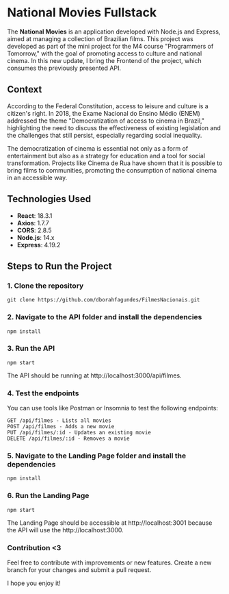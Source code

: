 # National Movies Fullstack

The **National Movies** is an application developed with Node.js and Express, aimed at managing a collection of Brazilian films. This project was developed as part of the mini project for the M4 course "Programmers of Tomorrow," with the goal of promoting access to culture and national cinema. In this new update, I bring the Frontend of the project, which consumes the previously presented API.

## Context

According to the Federal Constitution, access to leisure and culture is a citizen's right. In 2018, the Exame Nacional do Ensino Médio (ENEM) addressed the theme "Democratization of access to cinema in Brazil," highlighting the need to discuss the effectiveness of existing legislation and the challenges that still persist, especially regarding social inequality.

The democratization of cinema is essential not only as a form of entertainment but also as a strategy for education and a tool for social transformation. Projects like Cinema de Rua have shown that it is possible to bring films to communities, promoting the consumption of national cinema in an accessible way.

## Technologies Used

- **React**: 18.3.1
- **Axios**: 1.7.7
- **CORS**: 2.8.5
- **Node.js**: 14.x
- **Express**: 4.19.2

## Steps to Run the Project

### 1. Clone the repository
```
git clone https://github.com/dborahfagundes/FilmesNacionais.git
```

### 2. Navigate to the API folder and install the dependencies

```
npm install
```
### 3. Run the API
```
npm start
```
The API should be running at http://localhost:3000/api/filmes.

### 4. Test the endpoints
You can use tools like Postman or Insomnia to test the following endpoints:

```
GET /api/filmes - Lists all movies
POST /api/filmes - Adds a new movie
PUT /api/filmes/:id - Updates an existing movie
DELETE /api/filmes/:id - Removes a movie
```
### 5. Navigate to the Landing Page folder and install the dependencies
```
npm install
```
### 6. Run the Landing Page
```
npm start
```
The Landing Page should be accessible at http://localhost:3001 because the API will use the http://localhost:3000.

### Contribution <3

Feel free to contribute with improvements or new features. Create a new branch for your changes and submit a pull request.

I hope you enjoy it!
